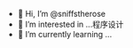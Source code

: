 - 👋 Hi, I’m @sniffstherose
- 👀 I’m interested in ...程序设计
- 🌱 I’m currently learning ...
<!---
sniffstherose/sniffstherose is a ✨ special ✨ repository because its `README.md` (this file) appears on your GitHub profile.
You can click the Preview link to take a look at your changes.
--->
